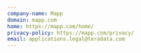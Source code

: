 ```yaml
---
company-name: Mapp
domain: mapp.com
home: https://mapp.com/home/
privacy-policy: https://mapp.com/privacy/
email: applications.legal@teradata.com
---
```




